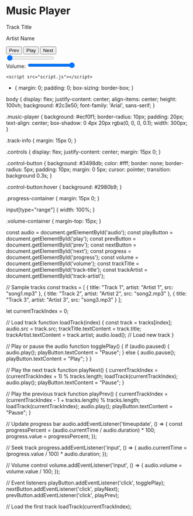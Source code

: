 <!DOCTYPE html>
<html lang="en">
<head>
    <meta charset="UTF-8">
    <meta name="viewport" content="width=device-width, initial-scale=1.0">
    <title>Simple Music Player</title>
    <link rel="stylesheet" href="styles.css">
</head>
<body>
    <div class="music-player">
        <h1>Music Player</h1>
        <audio id="audio" src="song1.mp3" preload="metadata"></audio>
        <div class="track-info">
            <p id="track-title">Track Title</p>
            <p id="track-artist">Artist Name</p>
        </div>
        <div class="controls">
            <button id="prev" class="control-button">Prev</button>
            <button id="play" class="control-button">Play</button>
            <button id="next" class="control-button">Next</button>
        </div>
        <div class="progress-container">
            <input type="range" id="progress" value="0" max="100">
        </div>
        <div class="volume-container">
            <label for="volume">Volume:</label>
            <input type="range" id="volume" value="100" max="100">
        </div>
    </div>

    <script src="script.js"></script>
</body>
</html>

* {
    margin: 0;
    padding: 0;
    box-sizing: border-box;
}

body {
    display: flex;
    justify-content: center;
    align-items: center;
    height: 100vh;
    background: #2c3e50;
    font-family: 'Arial', sans-serif;
}

.music-player {
    background: #ecf0f1;
    border-radius: 10px;
    padding: 20px;
    text-align: center;
    box-shadow: 0 4px 20px rgba(0, 0, 0, 0.1);
    width: 300px;
}

.track-info {
    margin: 15px 0;
}

.controls {
    display: flex;
    justify-content: center;
    margin: 15px 0;
}

.control-button {
    background: #3498db;
    color: #fff;
    border: none;
    border-radius: 5px;
    padding: 10px;
    margin: 0 5px;
    cursor: pointer;
    transition: background 0.3s;
}

.control-button:hover {
    background: #2980b9;
}

.progress-container {
    margin: 15px 0;
}

input[type="range"] {
    width: 100%;
}

.volume-container {
    margin-top: 15px;
}

const audio = document.getElementById('audio');
const playButton = document.getElementById('play');
const prevButton = document.getElementById('prev');
const nextButton = document.getElementById('next');
const progress = document.getElementById('progress');
const volume = document.getElementById('volume');
const trackTitle = document.getElementById('track-title');
const trackArtist = document.getElementById('track-artist');

// Sample tracks
const tracks = [
    {
        title: "Track 1",
        artist: "Artist 1",
        src: "song1.mp3"
    },
    {
        title: "Track 2",
        artist: "Artist 2",
        src: "song2.mp3"
    },
    {
        title: "Track 3",
        artist: "Artist 3",
        src: "song3.mp3"
    }
];

let currentTrackIndex = 0;

// Load track
function loadTrack(index) {
    const track = tracks[index];
    audio.src = track.src;
    trackTitle.textContent = track.title;
    trackArtist.textContent = track.artist;
    audio.load(); // Load new track
}

// Play or pause the audio
function togglePlay() {
    if (audio.paused) {
        audio.play();
        playButton.textContent = "Pause";
    } else {
        audio.pause();
        playButton.textContent = "Play";
    }
}

// Play the next track
function playNext() {
    currentTrackIndex = (currentTrackIndex + 1) % tracks.length;
    loadTrack(currentTrackIndex);
    audio.play();
    playButton.textContent = "Pause";
}

// Play the previous track
function playPrev() {
    currentTrackIndex = (currentTrackIndex - 1 + tracks.length) % tracks.length;
    loadTrack(currentTrackIndex);
    audio.play();
    playButton.textContent = "Pause";
}

// Update progress bar
audio.addEventListener('timeupdate', () => {
    const progressPercent = (audio.currentTime / audio.duration) * 100;
    progress.value = progressPercent;
});

// Seek track
progress.addEventListener('input', () => {
    audio.currentTime = (progress.value / 100) * audio.duration;
});

// Volume control
volume.addEventListener('input', () => {
    audio.volume = volume.value / 100;
});

// Event listeners
playButton.addEventListener('click', togglePlay);
nextButton.addEventListener('click', playNext);
prevButton.addEventListener('click', playPrev);

// Load the first track
loadTrack(currentTrackIndex);
